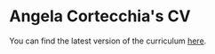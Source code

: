 # Angela Cortecchia's CV

You can find the latest version of the curriculum [here](https://github.com/angelacorte/curriculum/releases/latest/download/curriculum_vitae.pdf).
